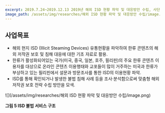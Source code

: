 ```yaml
---
excerpt: 2019.7.24~2019.12.13 2019년 해외 ISD 현황 파악 및 대응방안 수립, 사단법인 저작권해외진흥협회
image_path: /assets/img/researches/해외 ISD 현황 파악 및 대응방안 수립/image.png
---
```


## 사업목표
- 해외 현지 ISD (Illicit Steaming Devices) 유통현황을 파악하여 한류 콘텐츠의 해외 저작권 보호 및 침해 대응에 대한 기초 자료로 활용.
- 한류가 활성화되어있는 국가(미국, 중국, 일본, 호주, 필리핀)의 주요 한류 콘텐츠 이용자를 대상으로 온라인 콘텐츠 이용행태와 교포들이 많이 거주하는 미국과 한류가 부상하고 있는 필리핀에서 설문과 방문조사를 통한 ISD의 이용현황 파악.
- ISD를 통해 확인되거나 발생한 불법 침해 사례 등을 조사·분석함으로써 맞춤형 해외 저작권 보호 전략 수립 방안을 모색.

![](/assets/img/researches/해외 ISD 현황 파악 및 대응방안 수립/image.png)

**그림 5 ISD 불법 서비스 구조**